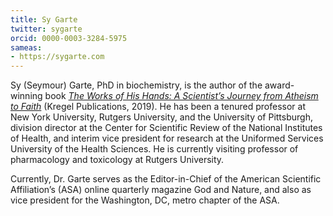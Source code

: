 ```yaml
---
title: Sy Garte
twitter: sygarte
orcid: 0000-0003-3284-5975 
sameas:
- https://sygarte.com
---
```

Sy (Seymour) Garte, PhD in biochemistry, is the author of the award-winning book [*The Works of His Hands: A Scientist’s Journey from Atheism to Faith*](https://www.amazon.com/Works-His-Hands-Scientists-Journey/dp/0825446074/ref=sr_1_1?crid=QWDXF20GPZTA&keywords=sy+garte+the+works+of+his+hands&qid=1636688507&qsid=147-1499668-3729233&s=books&sprefix=sy+garte+%2Cstripbooks%2C168&sr=1-1&sres=0825446074%2C0758615892%2C1569552932%2CB097CWGMML&srpt=ABIS_BOOK) (Kregel Publications, 2019). He has been a tenured professor at New York University, Rutgers University, and the University of Pittsburgh, division director at the Center for Scientific Review of the National Institutes of Health, and interim vice president for research at the Uniformed Services University of the Health Sciences. He is currently visiting professor of pharmacology and toxicology at Rutgers University. 

Currently, Dr. Garte serves as the Editor-in-Chief of the American Scientific Affiliation’s (ASA) online quarterly magazine God and Nature, and also as vice president for the Washington, DC, metro chapter of the ASA.
